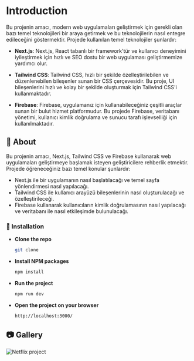 # Introduction

Bu projenin amacı, modern web uygulamaları geliştirmek için gerekli olan bazı temel teknolojileri bir araya getirmek ve bu teknolojilerin nasıl entegre edileceğini göstermektir. Projede kullanılan temel teknolojiler şunlardır:

- **Next.js**: Next.js, React tabanlı bir framework'tür ve kullanıcı deneyimini iyileştirmek için hızlı ve SEO dostu bir web uygulaması geliştirmemize yardımcı olur.

- **Tailwind CSS**: Tailwind CSS, hızlı bir şekilde özelleştirilebilen ve düzenlenebilen bileşenler sunan bir CSS çerçevesidir. Bu proje, UI bileşenlerini hızlı ve kolay bir şekilde oluşturmak için Tailwind CSS'i kullanmaktadır.

- **Firebase**: Firebase, uygulamanız için kullanabileceğiniz çeşitli araçlar sunan bir bulut hizmet platformudur. Bu projede Firebase, veritabanı yönetimi, kullanıcı kimlik doğrulama ve sunucu tarafı işlevselliği için kullanılmaktadır.

## :beginner: About

Bu projenin amacı, Next.js, Tailwind CSS ve Firebase kullanarak web uygulamaları geliştirmeye başlamak isteyen geliştiricilere rehberlik etmektir. Projede öğreneceğiniz bazı temel konular şunlardır:

- Next.js ile bir uygulamanın nasıl başlatılacağı ve temel sayfa yönlendirmesi nasıl yapılacağı.
- Tailwind CSS ile kullanıcı arayüzü bileşenlerinin nasıl oluşturulacağı ve özelleştirileceği.
- Firebase kullanarak kullanıcıların kimlik doğrulamasının nasıl yapılacağı ve veritabanı ile nasıl etkileşimde bulunulacağı.

### :electric_plug: Installation

- <strong>Clone the repo</strong>

  ```sh
  git clone
  ```

- <strong>Install NPM packages</strong>

  ```sh
  npm install
  ```

- <strong>Run the project</strong>

  ```sh
  npm run dev
  ```

- <strong>Open the project on your browser</strong>

  ```sh
  http://localhost:3000/
  ```

## :camera: Gallery

![Netflix project](./netflix.gif)

